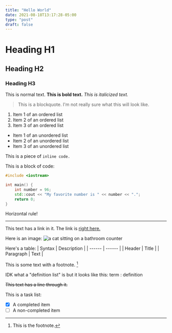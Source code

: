 ```yaml
---
title: "Hello World"
date: 2021-08-18T13:17:28-05:00
type: "post"
draft: false
---
```


# Heading H1
## Heading H2
### Heading H3

This is normal text. **This is bold text.** *This is italicized text.*

> This is a blockquote. I'm not really sure what this will look like.

1. Item 1 of an ordered list
2. Item 2 of an ordered list
3. Item 3 of an ordered list

- Item 1 of an unordered list
- Item 2 of an unordered list
- Item 3 of an unordered list

This is a piece of `inline code.`

This is a block of code:
```c++
#include <iostream>

int main() {
    int number = 96;
    std::cout << "My favorite number is " << number << ".";
    return 0;
}
```

Horizontal rule!

---

This text has a link in it. The link is [right here.](https://github.com)

Here is an image:
![a cat sitting on a bathroom counter](images/harley.png)

Here's a table:
| Syntax | Description |
| ------ | ------ |
| Header | Title |
| Paragraph | Text |

This is some text with a footnote. [^1]
[^1]: This is the footnote.

IDK what a "definition list" is but it looks like this:
term
: definition

~~This text has a line through it.~~

This is a task list:
- [x] A completed item
- [ ] A non-completed item
